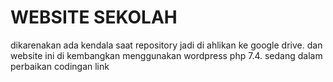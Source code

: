 # WEBSITE SEKOLAH
dikarenakan ada kendala saat repository jadi di ahlikan ke google drive. dan website ini di kembangkan menggunakan wordpress php 7.4. sedang dalam perbaikan codingan
link
